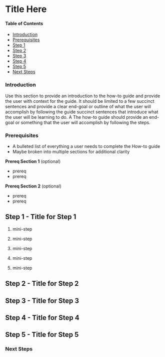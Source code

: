 # Title Here

#### Table of Contents

- [Introduction](#introduction)
- [Prerequisites](#prerequisites)
- [Step 1](#step-1)
- [Step 2](#step-2)
- [Step 3](#step-3)
- [Step 4](#step-4)
- [Step 5](#step-5)
- [Next Steps](#next-steps)


### Introduction

Use this section to provide an introduction to the how-to guide and provide the user with context for the guide. It should be limited to a few succinct sentences and provide a clear end-goal or outline of what the user will accomplish by following the guide
succinct sentences that introduce what the user will be learning to do. A
The how-to guide should provide an end-goal or something that the user will accomplish by following the steps. 

### Prerequisites

- A bulleted list of everything a user needs to complete the How-to guide
- Maybe broken into multiple sections for additional clarity

**Prereq Section 1** (optional)

- prereq 
- prereq


**Prereq Section 2** (optional)

- prereq
- prereq


## Step 1 - Title for Step 1

 1. mini-step
 
 2. mini-step
 
 3. mini-step
 
 4. mini-step
 
 5. mini-step
 

## Step 2 - Title for Step 2


## Step 3 - Title for Step 3


## Step 4 - Title for Step 4


## Step 5 - Title for Step 5


### Next Steps

<!-- Keep newline at end of file -->
